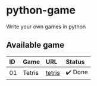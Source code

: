 # python-game

Write your own games in python

## Available game

| ID  | Game   | URL                 | Status  |
| :-- | :----- | :------------------ | :------ |
| 01  | Tetris | [tetris](./tetris/) | ✔️ Done |
